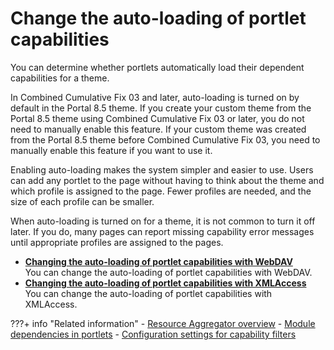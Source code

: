 # Change the auto-loading of portlet capabilities

You can determine whether portlets automatically load their dependent capabilities for a theme.

In Combined Cumulative Fix 03 and later, auto-loading is turned on by default in the Portal 8.5 theme. If you create your custom theme from the Portal 8.5 theme using Combined Cumulative Fix 03 or later, you do not need to manually enable this feature. If your custom theme was created from the Portal 8.5 theme before Combined Cumulative Fix 03, you need to manually enable this feature if you want to use it.

Enabling auto-loading makes the system simpler and easier to use. Users can add any portlet to the page without having to think about the theme and which profile is assigned to the page. Fewer profiles are needed, and the size of each profile can be smaller.

When auto-loading is turned on for a theme, it is not common to turn it off later. If you do, many pages can report missing capability error messages until appropriate profiles are assigned to the pages.



-   **[Changing the auto-loading of portlet capabilities with WebDAV](themeopt_chng_auto_load_cap_webdav.md)**  
You can change the auto-loading of portlet capabilities with WebDAV.
-   **[Changing the auto-loading of portlet capabilities with XMLAccess](themeopt_chng_auto_load_cap_xmlaccess.md)**  
You can change the auto-loading of portlet capabilities with XMLAccess.


???+ info "Related information"
    - [Resource Aggregator overview](../../the_module_framework/themeopt_reso_agg.md)
    - [Module dependencies in portlets](../themeopt_mod_capfilters.md)
    - [Configuration settings for capability filters](../../customizing_theme/cfg_portal_theme_and_modules/themeopt_mod_capfilter_settings.md)

